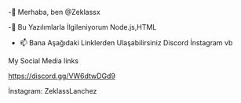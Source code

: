-👋 Merhaba, ben @Zeklassx

-👀 Bu Yazılımlarla İlgileniyorum Node.js,HTML
- 📫 Bana Aşağıdaki Linklerden Ulaşabilirsiniz Discord İnstagram vb


My Social Media  links 

https://discord.gg/VW6dtwDGd9

İnstagram: ZeklassLanchez

